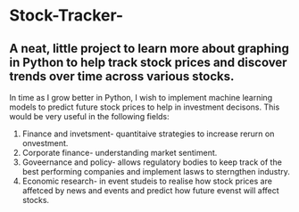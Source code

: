 # Stock-Tracker-
A neat, little project to learn more about graphing in Python to help track stock prices and discover trends over time across various stocks. 
---------------------------------------------------------------------------------------------------------------------------------------------------------------------

In time as I grow better in Python, I wish to implement machine learning models to predict future stock prices to help in investment decisons. 
This would be very useful in the following fields: 

1) Finance and invetsment- quantitaive strategies to increase rerurn on onvestment.
2) Corporate finance- understanding market sentiment.
3) Goveernance and policy- allows regulatory bodies to keep track of the best performing companies and implement lasws to sterngthen industry.
4) Economic research- in event studeis to realise how stock prices are affetced by news and events and predict how future evenst will affect stocks.
